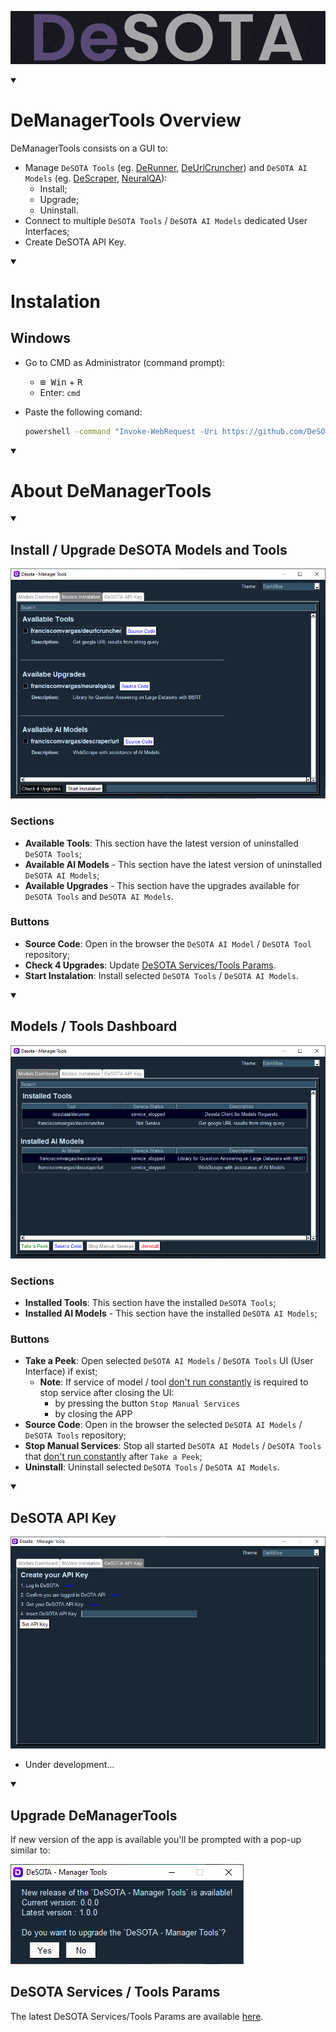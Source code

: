 ![DeSOTA Welcome](Assets/Logo_DeSota.png)

<details open>
   <summary><h1>DeManagerTools Overview</h1></summary>

DeManagerTools consists on a GUI to:
 - Manage `DeSOTA Tools` (eg. [DeRunner](https://github.com/desotaai/derunner), [DeUrlCruncher](https://github.com/franciscomvargas/DeUrlCruncher)) and `DeSOTA AI Models` (eg. [DeScraper](https://github.com/franciscomvargas/descraper), [NeuralQA](https://github.com/franciscomvargas/neuralqa)):
    - Install;
    - Upgrade;
    - Uninstall.
 - Connect to multiple `DeSOTA Tools` / `DeSOTA AI Models` dedicated User Interfaces;
 - Create DeSOTA API Key.

</details>

<details open>
   <summary><h1>Instalation</h1></summary>

## Windows

* Go to CMD as Administrator (command prompt):
    * <kbd>⊞ Win</kbd> + <kbd>R</kbd>
    * Enter: `cmd` 

* Paste the following comand: 
    ```cmd
    powershell -command "Invoke-WebRequest -Uri https://github.com/DeSOTAai/DeManagerTools/releases/download/v0.0.1/dmt_installer.exe -OutFile %UserProfile%\dmt_installer.exe" && %UserProfile%\dmt_installer.exe && del %UserProfile%\dmt_installer.exe

    ```
    
<!-- [![Install DeManagerTools](https://img.shields.io/static/v1?label=Desota%20-%20Manager%20Tools&message=Install&color=blue&logo=windows)](https://github.com/DeSOTAai/DeManagerTools/releases/download/v0.0.1/dmt_installer.exe) -->

<!-- TODO: Convert desota host into HTTPS -->
<!-- [![Install DeManagerTools](https://img.shields.io/static/v1?label=Desota%20-%20Manager%20Tools&message=Install&color=blue&logo=windows)](http://129.152.27.36/assistant/download.php?system=win&file=demanagertools) -->

<!-- 1. Uncompress File
2. Run .EXE file -->

</details>

<details open>
   <summary><h1>About DeManagerTools</h1></summary>
 
<details open>
   <summary><h2>Install / Upgrade DeSOTA Models and Tools</h2></summary>

![Install Tab](Assets/readme_files/readme_install_tab.png)

 ### Sections

- **Available Tools**: This section have the latest version of uninstalled `DeSOTA Tools`;
- **Available AI Models** - This section have the latest version of uninstalled `DeSOTA AI Models`;
- **Available Upgrades** - This section have the upgrades available for `DeSOTA Tools` and `DeSOTA AI Models`. 

 ### Buttons

 - **Source Code**: Open in the browser the `DeSOTA AI Model` / `DeSOTA Tool` repository;
 - **Check 4 Upgrades**: Update [DeSOTA Services/Tools Params](#desota-services--tools-params).
 - **Start Instalation**: Install selected `DeSOTA Tools` / `DeSOTA AI Models`.

</details>

<details open>
   <summary><h2>Models / Tools Dashboard</h2></summary>

 ![Dashboard Tab](Assets/readme_files/readme_dashboard_tab.png)

 ### Sections

- **Installed Tools**: This section have the installed `DeSOTA Tools`;
- **Installed AI Models** - This section have the installed  `DeSOTA AI Models`;

 ### Buttons

 - **Take a Peek**: Open selected `DeSOTA AI Models` / `DeSOTA Tools` UI (User Interface) if exist;
   - **Note**: If service of model / tool <ins>don't run constantly</ins> is required to stop service after closing the UI:
      - by pressing the button `Stop Manual Services`
      - by closing the APP
 - **Source Code**: Open in the browser the selected `DeSOTA AI Models` / `DeSOTA Tools` repository;
 - **Stop Manual Services**: Stop all started `DeSOTA AI Models` / `DeSOTA Tools` that <ins>don't run constantly</ins> after `Take a Peek`;
 - **Uninstall**: Uninstall selected `DeSOTA Tools` / `DeSOTA AI Models`.

</details>

<details open>
    <summary><h2>DeSOTA API Key</h2></summary>

 ![API Tab](Assets/readme_files/readme_api_tab.png)

  - Under development...

</details>

<details open>
    <summary><h2>Upgrade DeManagerTools</h2></summary>

  If new version of the app is available you'll be prompted with a pop-up similar to:

  ![Upgrade APP](Assets/readme_files/upgrade_app.PNG)

</details>

 ## DeSOTA Services / Tools Params

  The latest DeSOTA Services/Tools Params are available [here](https://github.com/DeSOTAai/DeRunner/blob/main/Assets/latest_services.config.yaml).
  

</details>

